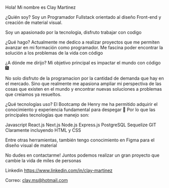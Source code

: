 Hola! Mi nombre es Clay Martinez

¿Quién soy?
Soy un Programador Fullstack orientado al diseño Front-end y creación de material visual.

Soy un apasionado por la tecnologia, disfruto trabajar con codigo

¿Qué hago?
Actualmente me dedico a realizar proyectos que me permiten avanzar en mi formación como programador. Me fascina poder encontrar la solución a los problemas de la vida con código

¿A dónde me dirijo?
Mi objetivo principal es impactar el mundo con código 🎆

No solo disfruto de la programacion por la cantidad de demanda que hay en el mercado. Sino que realmente me apasiona ampliar mi perspectiva de las cosas que existen en el mundo y encontrar nuevas soluciones a problemas que creíamos ya resueltos.

¿Qué tecnologías uso?
El Bootcamp de Henry me ha permitido adquirir el conocimiento y experiencia fundamental para despegar 🚀 Por lo que las principales tecnologías que manejo son:

Javascript
React.js
Next.js
Node.js
Express.js
PostgreSQL
Sequelize
GIT
Claramente incluyendo HTML y CSS

Entre otras herramientas, también tengo conocimiento en Figma para el diseño visual de material

No dudes en contactarme!
Juntos podemos realizar un gran proyecto que cambie la vida de miles de personas

Linkedin
https://www.linkedin.com/in/clay-martinez

Correo: clay.ms@hotmail.com
